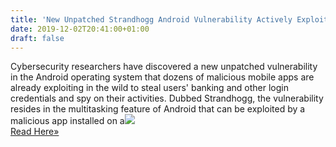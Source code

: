 ```yaml
---
title: 'New Unpatched Strandhogg Android Vulnerability Actively Exploited in the Wild'
date: 2019-12-02T20:41:00+01:00
draft: false
---
```


Cybersecurity researchers have discovered a new unpatched vulnerability in the Android operating system that dozens of malicious mobile apps are already exploiting in the wild to steal users' banking and other login credentials and spy on their activities. Dubbed Strandhogg, the vulnerability resides in the multitasking feature of Android that can be exploited by a malicious app installed on a![](http://feeds.feedburner.com/~r/TheHackersNews/~4/X_Pbesx8Yjw)  
[Read Here»](https://thehackernews.com/2019/12/strandhogg-android-vulnerability.html)